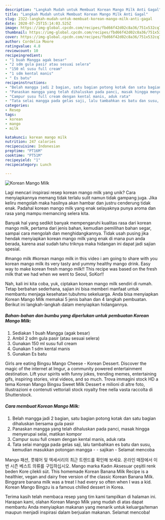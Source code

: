 ```yaml
---
description: "Langkah Mudah untuk Membuat Korean Mango Milk Anti Gagal"
title: "Langkah Mudah untuk Membuat Korean Mango Milk Anti Gagal"
slug: 2322-langkah-mudah-untuk-membuat-korean-mango-milk-anti-gagal
date: 2020-07-25T15:14:03.525Z
image: https://img-global.cpcdn.com/recipes/fbd66f42d02c8a36/751x532cq70/korean-mango-milk-foto-resep-utama.jpg
thumbnail: https://img-global.cpcdn.com/recipes/fbd66f42d02c8a36/751x532cq70/korean-mango-milk-foto-resep-utama.jpg
cover: https://img-global.cpcdn.com/recipes/fbd66f42d02c8a36/751x532cq70/korean-mango-milk-foto-resep-utama.jpg
author: Cordelia Moore
ratingvalue: 4.8
reviewcount: 10
recipeingredient:
- "1 buah Mangga agak besar"
- "2 sdm gula pasir atau sesuai selera"
- "150 ml susu full cream"
- "1 sdm kental manis"
- " Es batu"
recipeinstructions:
- "Belah mangga jadi 2 bagian, satu bagian potong kotak dan satu bagian dihaluskan bersama gula pasir"
- "Panaskan mangga yang telah dihaluskan pada panci, masak hingga menyerupai selai, matikan kompor"
- "Campur susu full cream dengan kental manis, aduk rata"
- "Tata selai mangga pada gelas saji, lalu tambahkan es batu dan susu, kemudian masukkan potongan mangga - sajikan Selamat mencoba"
categories:
- Resep
tags:
- korean
- mango
- milk

katakunci: korean mango milk 
nutrition: 247 calories
recipecuisine: Indonesian
preptime: "PT16M"
cooktime: "PT51M"
recipeyield: "1"
recipecategory: Lunch

---
```



![Korean Mango Milk](https://img-global.cpcdn.com/recipes/fbd66f42d02c8a36/751x532cq70/korean-mango-milk-foto-resep-utama.jpg)

Lagi mencari inspirasi resep korean mango milk yang unik? Cara menyiapkannya memang tidak terlalu sulit namun tidak gampang juga. Jika keliru mengolah maka hasilnya akan hambar dan justru cenderung tidak enak. Padahal korean mango milk yang enak selayaknya punya aroma dan rasa yang mampu memancing selera kita.

Banyak hal yang sedikit banyak mempengaruhi kualitas rasa dari korean mango milk, pertama dari jenis bahan, kemudian pemilihan bahan segar, sampai cara mengolah dan menghidangkannya. Tidak usah pusing jika hendak menyiapkan korean mango milk yang enak di mana pun anda berada, karena asal sudah tahu triknya maka hidangan ini dapat jadi sajian spesial.

#mango milk #korean mango milk in this video i am going to share with you korean mango milk its very tasty and yummy healthy mango drink. Easy way to make korean fresh mango milk!! This recipe was based on the fresh milk that we had when we went to Seoul, SoKor!!


Nah, kali ini kita coba, yuk, ciptakan korean mango milk sendiri di rumah. Tetap berbahan sederhana, sajian ini bisa memberi manfaat untuk membantu menjaga kesehatan tubuhmu sekeluarga. Anda bisa menyiapkan Korean Mango Milk memakai 5 jenis bahan dan 4 langkah pembuatan. Berikut ini langkah-langkah dalam menyiapkan hidangannya.

<!--inarticleads1-->

##### Bahan-bahan dan bumbu yang diperlukan untuk pembuatan Korean Mango Milk:

1. Sediakan 1 buah Mangga (agak besar)
1. Ambil 2 sdm gula pasir (atau sesuai selera)
1. Gunakan 150 ml susu full cream
1. Gunakan 1 sdm kental manis
1. Gunakan  Es batu


Girls are eating Bingsu Mango Cheese - Korean Dessert. Discover the magic of the internet at Imgur, a community powered entertainment destination. Lift your spirits with funny jokes, trending memes, entertaining gifs, inspiring stories, viral videos, and so much. Trova immagini stock HD a tema Korean Mango Bingsu Sweet Milk Dessert e milioni di altre foto, illustrazioni e contenuti vettoriali stock royalty free nella vasta raccolta di Shutterstock. 

<!--inarticleads2-->

##### Cara membuat Korean Mango Milk:

1. Belah mangga jadi 2 bagian, satu bagian potong kotak dan satu bagian dihaluskan bersama gula pasir
1. Panaskan mangga yang telah dihaluskan pada panci, masak hingga menyerupai selai, matikan kompor
1. Campur susu full cream dengan kental manis, aduk rata
1. Tata selai mangga pada gelas saji, lalu tambahkan es batu dan susu, kemudian masukkan potongan mangga - - sajikan - Selamat mencoba


Mango 패션, 풋웨어 및 액세서리의 최근 트렌드를 확인해 보세요. 온라인 매장에서 이번 시즌 베스트 의류를 구입하십시오. Mango marka Kadın Aksesuar çeşitli renk beden Kore çilekli süt. This homemade Korean Banana Milk Recipe is a healthier, vegan and dairy free version of the classic Korean Banana Milk. Binggrare banana milk was a treat I had every so often when I was a kid. Korean Mango Bingzu is a famous chilled dessert in Korea. 

Terima kasih telah membaca resep yang tim kami tampilkan di halaman ini. Harapan kami, olahan Korean Mango Milk yang mudah di atas dapat membantu Anda menyiapkan makanan yang menarik untuk keluarga/teman maupun menjadi inspirasi dalam berjualan makanan. Selamat mencoba!
